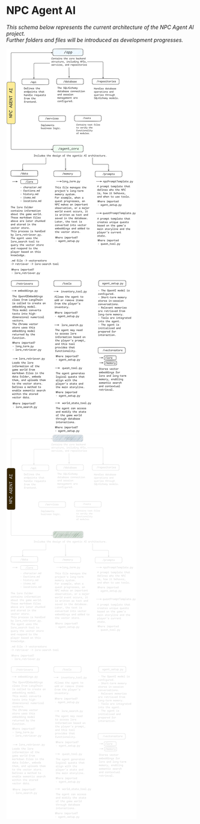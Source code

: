 # NPC Agent AI
*This schema below represents the current architecture of the NPC Agent AI project.  
Further folders and files will be introduced as development progresses.*

![Aydınlık logo](project_diagram/aydinlik.png#gh-light-mode-only)
![Karanlık logo](project_diagram/karanlik.png#gh-dark-mode-only)


